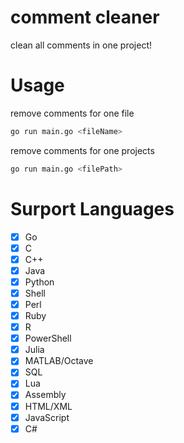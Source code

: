 # comment cleaner

clean all comments in one project!

# Usage

remove comments for one file

```bash
go run main.go <fileName>
```

remove comments for one projects

```bash
go run main.go <filePath>
```

# Surport Languages

- [x] Go
- [x] C
- [x] C++
- [x] Java
- [x] Python
- [x] Shell
- [x] Perl
- [x] Ruby
- [x] R
- [x] PowerShell
- [x] Julia
- [x] MATLAB/Octave
- [x] SQL
- [x] Lua
- [x] Assembly
- [x] HTML/XML
- [x] JavaScript
- [x] C#
